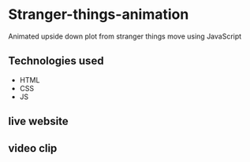 # Stranger-things-animation

Animated upside down plot from stranger things move using JavaScript


## Technologies used

* HTML
* CSS
* JS

## live website

## video clip
